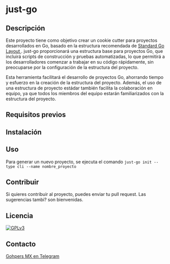 # just-go

## Descripción
Este proyecto tiene como objetivo crear un cookie cutter para proyectos desarrollados en Go, basado en la estructura recomendada de [Standard Go Layout ](https://github.com/golang-standards/project-layout). just-go proporcionará una estructura base para proyectos Go, que incluirá scripts de construcción y pruebas automatizadas, lo que permitirá a los desarrolladores comenzar a trabajar en su código rápidamente, sin preocuparse por la configuración de la estructura del proyecto.

Esta herramienta facilitará el desarrollo de proyectos Go, ahorrando tiempo y esfuerzo en la creación de la estructura del proyecto. Además, el uso de una estructura de proyecto estádar también facilita la colaboración en equipo, ya que todos los miembros del equipo estarán familiarizados con la estructura del proyecto.

## Requisitos previos


## Instalación


## Uso
Para generar un nuevo proyecto, se ejecuta el comando ```just-go init --type cli --name nombre_proyecto```

## Contribuir
Si quieres contribuir al proyecto, puedes enviar tu pull request. Las sugerencias tambi? son bienvenidas.

## Licencia
[![GPLv3](https://www.gnu.org/graphics/gplv3-127x51.png "Licencia GNU General Public License")](https://www.gnu.org/licenses/gpl-3.0.html) 

## Contacto
[Gohpers MX en Telegram](https://t.me/golangmx) 
